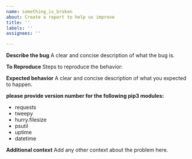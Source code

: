 ```yaml
---
name: something_is_broken
about: Create a report to help us improve
title: ''
labels: ''
assignees: ''

---
```


**Describe the bug**
 A clear and concise description of what the bug is.

  **To Reproduce**
 Steps to reproduce the behavior:

  **Expected behavior**
 A clear and concise description of what you expected to happen.

 
  **please provide version number for the following pip3 modules:**
 *  requests
 *  tweepy
 *  hurry.filesize
 *  psutil
 *  uptime
 *  datetime

  **Additional context**
 Add any other context about the problem here.
